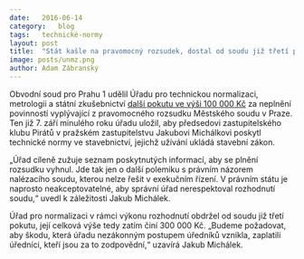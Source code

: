 ```yaml
---
date:	2016-06-14
category:	blog
tags:	technické-normy
layout:	post
title:	"Stát kašle na pravomocný rozsudek, dostal od soudu již třetí pokutu" 
image: posts/unmz.png
author:	Adam Zábranský
---
```


Obvodní soud pro Prahu 1 udělil Úřadu pro technickou normalizaci, metrologii a státní zkušebnictví [další pokutu ve výši 100 000 Kč](https://github.com/pirati-cz/KlubPraha/blob/master/spisy/2016/026-vykon-rozhodnuti-technicke-normy/9-usneseni-soudu-o-treti-pokute/usneseni.PDF) za neplnění povinností vyplývající z pravomocného rozsudku Městského soudu v Praze. Ten již 7. září minulého roku úřadu uložil, aby předsedovi zastupitelského klubu Pirátů v pražském zastupitelstvu Jakubovi Michálkovi poskytl technické normy ve stavebnictví, jejichž užívání ukládá stavební zákon.

„Úřad cíleně zužuje seznam poskytnutých informací, aby se plnění rozsudku vyhnul. Jde tak jen o další polemiku s právním názorem nalézacího soudu, kterou nelze řešit v exekučním řízení. V právním státu je naprosto neakceptovatelné, aby správní úřad nerespektoval rozhodnutí soudu,“ uvedl k záležitosti Jakub Michálek.

Úřad pro normalizaci v rámci výkonu rozhodnutí obdržel od soudu již třetí pokutu, její celková výše tedy zatím činí 300 000 Kč. „Budeme požadovat, aby škodu, která úřadu nezákonným postupem úředníků vznikla, zaplatili úředníci, kteří jsou za to zodpovědní,“ uzavírá Jakub Michálek.

